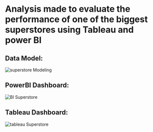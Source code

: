 # Analysis made to evaluate the performance of one of the biggest superstores using Tableau and power BI
## Data Model: 
![superstore Modeling](https://github.com/user-attachments/assets/c926e448-a6c1-4fea-820a-ce2704147840)
## PowerBI Dashboard:
![BI Superstore](https://github.com/user-attachments/assets/d2982cd6-997f-4619-b182-0e7c41409a9e)
## Tableau Dashboard:
![tableau Superstore](https://github.com/user-attachments/assets/f24371cc-32f9-40a8-99ad-b91bd6d7ba13)
